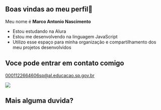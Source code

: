 ## Boas vindas ao meu perfil👋
Meu nome é **Marco Antonio Nascimento**

- Estou estudando na Alura
- Estou me desenvolvendo na linguagem JavaScript
- Utilizo esse espaço para minha organização e compartilhamento dos meu projetos desenvolvidos

## Voce pode entrar em contato comigo
0001122664606sp@al.educacao.sp.gov.br

![](https://media.tenor.com/vbjKEm9Y8LEAAAAi/thinking-pondering.gif)
## Mais alguma duvida?

<!--
**MarcoAntonioANascimento/MarcoAntonioANascimento** is a ✨ _special_ ✨ repository because its `README.md` (this file) appears on your GitHub profile.

Here are some ideas to get you started:

- 🔭 I’m currently working on ...
- 🌱 I’m currently learning ...
- 👯 I’m looking to collaborate on ...
- 🤔 I’m looking for help with ...
- 💬 Ask me about ...
- 📫 How to reach me: ...
- 😄 Pronouns: ...
- ⚡ Fun fact: ...
-->
